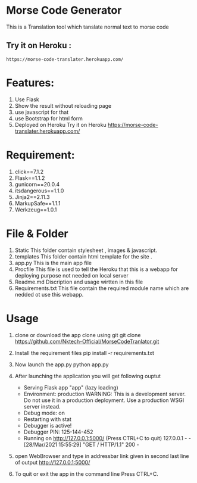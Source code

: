# Morse Code Generator
This is a Translation tool which tanslate normal text to morse code
## Try it on Heroku : 
    https://morse-code-translater.herokuapp.com/

# Features:
1. Use Flask
2. Show the result without reloading page
3. use javascript for that
4. use Bootstrap for html form 
5. Deployed on Heroku Try it on Heroku https://morse-code-translater.herokuapp.com/

# Requirement:
1. click==7.1.2
2. Flask==1.1.2
3. gunicorn==20.0.4
4. itsdangerous==1.1.0
5. Jinja2==2.11.3
6. MarkupSafe==1.1.1
7. Werkzeug==1.0.1

# File & Folder
1. Static
    This folder contain stylesheet , images & javascript. 
2. templates
    This folder contain html template for the site . 
3. app.py
    This is the main app file 
4. Procfile
    This file is used to tell the Heroku that this  is a webapp for deploying purpose not needed on local server
5. Readme.md
    Discription and usage wirtten in this file
6. Requirements.txt
    This file contain the required module name which are nedded ot use this webapp.

# Usage
1. clone or download the app clone using git
    git clone https://github.com/Nktech-Official/MorseCodeTranlator.git

2. Install the requirement files 
    pip install -r requirements.txt

3. Now launch the app.py
    python app.py

4. After launching the application you will get following ouptut
    * Serving Flask app "app" (lazy loading)
    * Environment: production
   WARNING: This is a development server. Do not use it in a production deployment.
   Use a production WSGI server instead.
    * Debug mode: on
    * Restarting with stat
    * Debugger is active!
    * Debugger PIN: 125-144-452
    * Running on http://127.0.0.1:5000/ (Press CTRL+C to quit)
    127.0.0.1 - - [28/Mar/2021 15:55:29] "GET / HTTP/1.1" 200 -

5. open WebBrowser and type in addressbar link given in second last line of output 
     http://127.0.0.1:5000/

6. To quit or exit the app in the command line Press CTRL+C.



